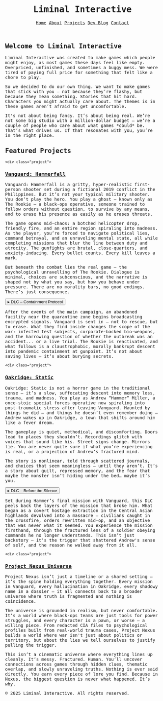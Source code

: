 <!DOCTYPE html>
<html lang="en">
<head>
 <meta charset="UTF-8" />
  <meta name="viewport" content="width=device-width, initial-scale=1.0"/>
  <title>Liminal Interactive | Indie Game Studio</title>
  
  <!-- Carbon-style font -->
  <link href="https://fonts.googleapis.com/css2?family=Share+Tech+Mono&display=swap" rel="stylesheet">
  
  <!-- Styles and scripts -->
  <link rel="stylesheet" href="styles.css" />
  <script defer src="script.js"></script>

  <!-- Apply font to entire site -->
  <style>
    body {
      font-family: 'Share Tech Mono', monospace;
    }
  </style>
</head>
<body>
  <script>
  document.addEventListener("DOMContentLoaded", function () {
    const collapsibles = document.querySelectorAll(".collapsible");

    collapsibles.forEach((button) => {
      button.addEventListener("click", function () {
        this.classList.toggle("active");
        const content = this.nextElementSibling;

        if (content.style.maxHeight) {
          content.style.maxHeight = null;
          content.style.paddingTop = "0";
          content.style.paddingBottom = "0";
        } else {
          content.style.maxHeight = content.scrollHeight + "px";
          content.style.paddingTop = "0.5rem";
          content.style.paddingBottom = "0.5rem";
        }

        this.textContent = this.textContent.startsWith("▾")
          ? this.textContent.replace("▾", "▸")
          : this.textContent.replace("▸", "▾");
      });
    });
  });
</script>

  <header>
    <h1>Liminal Interactive</h1>
    <nav>
      <a href="index.html">Home</a>
      <a href="about.html">About</a>
      <a href="projects.html">Projects</a>
      <a href="devblog.html">Dev Blog</a>
      <a href="contact.html">Contact</a>
    </nav>
  </header>

  <main class="section">
    <h2>Welcome to Liminal Interactive</h2>
    <p>
      Liminal Interactive was created to make games which people might enjoy, as most games these days feel like empty. Overpriced, unfinished, and sometimes a buggy mess. We were tired of paying full price for something that felt like a chore to play.
    </p>
    <p>
      So we decided to do our own thing. We want to make games that stick with you — not because they’re flashy, but because they mean something. Stories that hit hard. Characters you might actually care about. The themes is in these games aren’t afraid to get uncomfortable.
    </p>
    <p>
      It's not about being fancy. It’s about being real. We’re not some big studio with a million-dollar budget — we’re a couple of people who care about what games *could* be. That’s what drives us. If that resonates with you, you’re in the right place.
    </p>
  </main>

  <section class="section">
    <h2>Featured Projects</h2>

    <div class="project">
  <h3><a href="projects.html#vanguard">Vanguard: Hammerfall</a></h3>
  <p>
    Vanguard: Hammerfall is a gritty, hyper-realistic first-person shooter set during a fictional 2019 conflict in the Philippines. But it’s not your typical military shooter. You don’t play the hero. You play a ghost — known only as The Rookie — a black-ops operative, someone trained to follow orders without question, to survive by any means, and to erase his presence as easily as he erases threats.
  </p>
  <p>
    The game opens mid-chaos: a botched helicopter drop, friendly fire, and an entire region spiraling into madness. As the player, you’re forced to navigate political lies, command betrayal, and an unraveling mental state, all while completing missions that blur the line between duty and atrocity. The gunfights are brutal, close-quarters, and anxiety-inducing. Every bullet counts. Every kill leaves a mark.
  </p>
  <p>
    But beneath the combat lies the real game — the psychological unravelling of The Rookie. Dialogue is minimal, choices are subconscious, and the narrative is shaped not by what you say, but how you behave under pressure. There are no morality bars, no good endings. There’s just consequence.
  </p>
      <button class="collapsible">▸ DLC – Containment Protocol</button>
<div class="content">
  <p>
    After the events of the main campaign, an abandoned facility near the quarantine zone begins broadcasting encrypted signals. Vanguard is sent in — not to rescue, but to erase. What they find inside changes the scope of the war: infected test subjects, corporate-backed bio-weapons, and the harrowing question of whether the outbreak was an accident... or a live trial. The Rookie is reactivated, and what follows is a claustrophobic, morally bankrupt descent into pandemic containment at gunpoint. It’s not about saving lives — it’s about burying secrets.
  </p>
</div>

    <div class="project">
  <h3><a href="projects.html#oakridge">Oakridge: Static</a></h3>
  <p>
    Oakridge: Static is not a horror game in the traditional sense — it’s a slow, suffocating descent into memory loss, trauma, and madness. You play as Andrew “Hammer” Miller, a once-stoic special forces operative now spiraling into post-traumatic stress after leaving Vanguard. Haunted by things he did — and things he doesn’t even remember doing — Andrew wakes up in Oakridge, a town that shifts around him like a fever dream.
  </p>
  <p>
    The gameplay is quiet, methodical, and discomforting. Doors lead to places they shouldn’t. Recordings glitch with voices that sound like his. Street signs change. Mirrors lie. You are never quite sure if what you’re experiencing is real, or a projection of Andrew’s fractured mind.
  </p>
  <p>
    The story is nonlinear, told through scattered journals, and choices that seem meaningless — until they aren’t. It’s a story about guilt, repressed memory, and the fear that maybe the monster isn’t hiding under the bed… maybe it’s you.
  </p>
      <button class="collapsible">▸ DLC – Before the Silence</button>
<div class="content">
  <p>
    Set during Hammer’s final mission with Vanguard, this DLC peels back the layers of the mission that broke him. What began as a covert hostage extraction in the Central Asian highlands devolved into a massacre — civilians caught in the crossfire, orders rewritten mid-op, and an objective that was never what it seemed. You experience the mission firsthand, through the fractured lens of a soldier obeying commands he no longer understands. This isn’t just backstory — it’s the trigger that shattered Andrew's sense of self, and the reason he walked away from it all.
  </p>
</div>

    <div class="project">
  <h3><a href="projects.html#nexus">Project Nexus Universe</a></h3>
  <p>
    Project Nexus isn’t just a timeline or a shared setting — it’s the spine holding everything together. Every mission in Vanguard, every hallucination in Oakridge, every shadowy name in a dossier — it all connects back to a broader universe where truth is fragmented and nothing is coincidence.
  </p>
  <p>
    The universe is grounded in realism, but never comfortable. It’s a world where black-ops teams are just tools for power struggles, and every character is a pawn, or worse — a willing piece. From redacted CIA files to psychological profiles built from real-world trauma cases, Project Nexus builds a world where war isn't just about politics or territory, but about the lies we tell ourselves to justify pulling the trigger.
  </p>
  <p>
    This isn’t a cinematic universe where everything lines up cleanly. It’s messy. Fractured. Human. You’ll uncover connections across games through hidden clues, thematic overlap, and slowly unraveling truths. Nothing is ever said directly. You earn every piece of lore you find. Because in Nexus, the biggest question is never what happened. It’s why.
  </p>
</div>
  </section>

  <footer>
    <p>&copy; 2025 Liminal Interactive. All rights reserved.</p>
  </footer>
</body>
</html>
